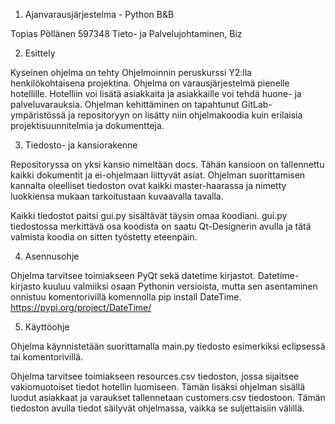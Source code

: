 1. Ajanvarausjärjestelma - Python B&B

Topias Pöllänen 597348
Tieto- ja Palvelujohtaminen, Biz

2. Esittely

Kyseinen ohjelma on tehty Ohjelmoinnin peruskurssi Y2:lla henkilökohtaisena projektina. Ohjelma on varausjärjestelmä pienelle hotellille. Hotelliin voi lisätä asiakkaita ja asiakkaille voi tehdä huone- ja palveluvarauksia. Ohjelman kehittäminen on tapahtunut GitLab-ympäristössä ja repositoryyn on lisätty niin ohjelmakoodia kuin erilaisia projektisuunnitelmia ja dokumentteja.

3. Tiedosto- ja kansiorakenne

Repositoryssa on yksi kansio nimeltään docs. Tähän kansioon on tallennettu kaikki dokumentit ja ei-ohjelmaan liittyvät asiat. Ohjelman suorittamisen kannalta oleelliset tiedoston ovat kaikki master-haarassa ja nimetty luokkiensa mukaan tarkoitustaan kuvaavalla tavalla.

Kaikki tiedostot paitsi gui.py sisältävät täysin omaa koodiani. gui.py tiedostossa merkittävä osa koodista on saatu Qt-Designerin avulla ja tätä valmista koodia on sitten työstetty eteenpäin. 

4. Asennusohje

Ohjelma tarvitsee toimiakseen PyQt sekä datetime kirjastot. Datetime-kirjasto kuuluu valmiiksi osaan Pythonin versioista, mutta sen asentaminen onnistuu komentorivillä komennolla pip install DateTime.
https://pypi.org/project/DateTime/


5. Käyttöohje

Ohjelma käynnistetään suorittamalla main.py tiedosto esimerkiksi eclipsessä tai komentorivillä.

Ohjelma tarvitsee toimiakseen resources.csv tiedoston, jossa sijaitsee vakiomuotoiset tiedot hotellin luomiseen. Tämän lisäksi ohjelman sisällä luodut asiakkaat ja varaukset tallennetaan customers.csv tiedostoon. Tämän tiedoston avulla tiedot säilyvät ohjelmassa, vaikka se suljettaisiin välillä.







